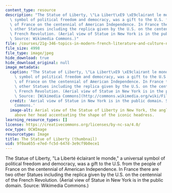 ```yaml
---
content_type: resource
description: "The Statue of Liberty, \"La Libert\xE9 \xE9clairant le monde,\" a universal\
  \ symbol of political freedom and democracy, was a gift to the U.S. from the people\
  \ of France on the centennial of American Independence. In France there are two\
  \ other Statues including the replica given by the U.S. on the centennial of the\
  \ French Revolution. (Aerial view of Statue in New York is in the public domain.\
  \ Source: Wikimedia Commons.)"
file: /courses/21g-346-topics-in-modern-french-literature-and-culture-north-america-through-french-eyes-spring-2014/9f0aa655e7edfc5d647d3e9cf9b0ece1_21g-346s14-th.jpg
file_size: 4998
file_type: image/jpeg
hide_download: true
hide_download_original: null
image_metadata:
  caption: "The Statue of Liberty, \"La Libert\xE9 \xE9clairant le monde,\" a universal\
    \ symbol of political freedom and democracy, was a gift to the U.S. from the people\
    \ of France on the centennial of American Independence. In France there are two\
    \ other Statues including the replica given by the U.S. on the centennial of the\
    \ French Revolution. (Aerial view of Statue in New York is in the public domain.\
    \ Source: [Wikimedia Commons](http://commons.wikimedia.org/wiki/File:Statue_of_Liberty,_1920.JPG).)"
  credit: 'Aerial view of Statue in New York is in the public domain. Source: Wikimedia
    Commons.'
  image-alt: Aerial view of the Statue of Liberty in New York, the angle from the
    above her head accentuating the shape of the iconic headress.
learning_resource_types: []
license: https://creativecommons.org/licenses/by-nc-sa/4.0/
ocw_type: OCWImage
resourcetype: Image
title: The Statue of Liberty (thumbnail)
uid: 9f0aa655-e7ed-fc5d-647d-3e9cf9b0ece1
---
```

The Statue of Liberty, "La Liberté éclairant le monde," a universal symbol of political freedom and democracy, was a gift to the U.S. from the people of France on the centennial of American Independence. In France there are two other Statues including the replica given by the U.S. on the centennial of the French Revolution. (Aerial view of Statue in New York is in the public domain. Source: Wikimedia Commons.)